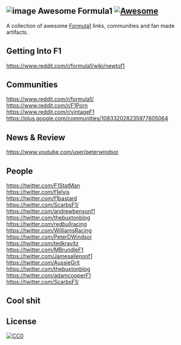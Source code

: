 ![image](https://cloud.githubusercontent.com/assets/1134912/12871761/5d34c30c-cdd5-11e5-8046-b915a7d0d40d.png)
Awesome Formula1 [![Awesome](https://cdn.rawgit.com/sindresorhus/awesome/d7305f38d29fed78fa85652e3a63e154dd8e8829/media/badge.svg)](https://github.com/sindresorhus/awesome)
------------

A collection of awesome [Formula1](http://formula1.com) links, communities and fan made artifacts.

## Getting Into F1
https://www.reddit.com/r/formula1/wiki/newtof1  

## Communities
https://www.reddit.com/r/formula1/  
https://www.reddit.com/r/F1Porn  
https://www.reddit.com/r/vintageF1  
https://plus.google.com/communities/108332028235977805064  

## News & Review
https://www.youtube.com/user/peterwindsor  

## People
https://twitter.com/F1StatMan  
https://twitter.com/f1elvis  
https://twitter.com/f1bastard  
https://twitter.com/ScarbsF1/  
https://twitter.com/andrewbensonf1  
https://twitter.com/thebuxtonblog  
https://twitter.com/redbullracing  
https://twitter.com/WilliamsRacing  
https://twitter.com/PeterDWindsor  
https://twitter.com/tedkravitz  
https://twitter.com/MBrundleF1  
https://twitter.com/Jamesallenonf1  
https://twitter.com/AussieGrit  
https://twitter.com/thebuxtonblog  
https://twitter.com/adamcooperF1  
https://twitter.com/ScarbsF1/  

## Cool shit

## License

[![CC0](https://i.creativecommons.org/p/zero/1.0/88x31.png)](https://creativecommons.org/publicdomain/zero/1.0/)

